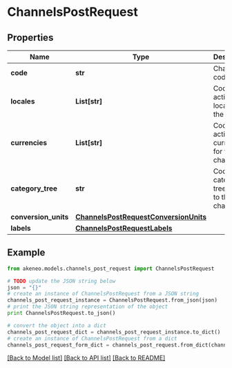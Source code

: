 # ChannelsPostRequest


## Properties
Name | Type | Description | Notes
------------ | ------------- | ------------- | -------------
**code** | **str** | Channel code | 
**locales** | **List[str]** | Codes of activated locales for the channel | 
**currencies** | **List[str]** | Codes of activated currencies for the channel | 
**category_tree** | **str** | Code of the category tree linked to the channel | 
**conversion_units** | [**ChannelsPostRequestConversionUnits**](ChannelsPostRequestConversionUnits.md) |  | [optional] 
**labels** | [**ChannelsPostRequestLabels**](ChannelsPostRequestLabels.md) |  | [optional] 

## Example

```python
from akeneo.models.channels_post_request import ChannelsPostRequest

# TODO update the JSON string below
json = "{}"
# create an instance of ChannelsPostRequest from a JSON string
channels_post_request_instance = ChannelsPostRequest.from_json(json)
# print the JSON string representation of the object
print ChannelsPostRequest.to_json()

# convert the object into a dict
channels_post_request_dict = channels_post_request_instance.to_dict()
# create an instance of ChannelsPostRequest from a dict
channels_post_request_form_dict = channels_post_request.from_dict(channels_post_request_dict)
```
[[Back to Model list]](../README.md#documentation-for-models) [[Back to API list]](../README.md#documentation-for-api-endpoints) [[Back to README]](../README.md)


